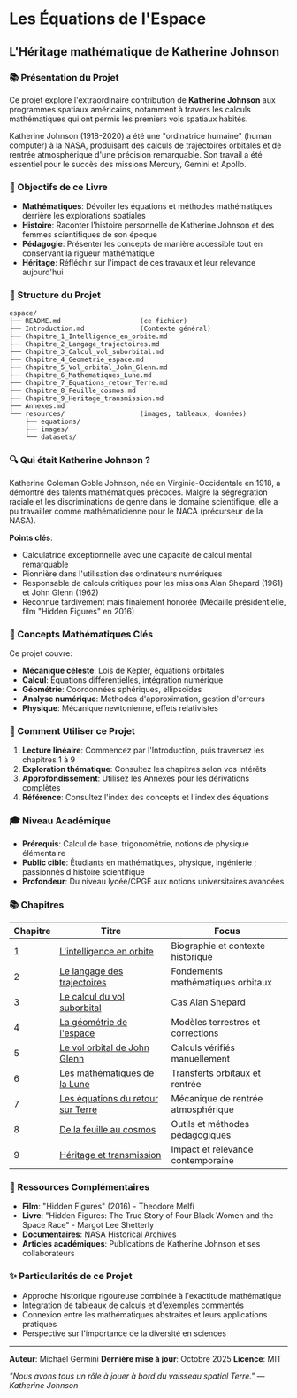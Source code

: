 # Les Équations de l'Espace
## L'Héritage mathématique de Katherine Johnson

### 📚 Présentation du Projet

Ce projet explore l'extraordinaire contribution de **Katherine Johnson** aux programmes spatiaux américains, notamment à travers les calculs mathématiques qui ont permis les premiers vols spatiaux habités.

Katherine Johnson (1918-2020) a été une "ordinatrice humaine" (human computer) à la NASA, produisant des calculs de trajectoires orbitales et de rentrée atmosphérique d'une précision remarquable. Son travail a été essentiel pour le succès des missions Mercury, Gemini et Apollo.

### 🎯 Objectifs de ce Livre

- **Mathématiques**: Dévoiler les équations et méthodes mathématiques derrière les explorations spatiales
- **Histoire**: Raconter l'histoire personnelle de Katherine Johnson et des femmes scientifiques de son époque
- **Pédagogie**: Présenter les concepts de manière accessible tout en conservant la rigueur mathématique
- **Héritage**: Réfléchir sur l'impact de ces travaux et leur relevance aujourd'hui

### 📖 Structure du Projet

```
espace/
├── README.md                    (ce fichier)
├── Introduction.md              (Contexte général)
├── Chapitre_1_Intelligence_en_orbite.md
├── Chapitre_2_Langage_trajectoires.md
├── Chapitre_3_Calcul_vol_suborbital.md
├── Chapitre_4_Geometrie_espace.md
├── Chapitre_5_Vol_orbital_John_Glenn.md
├── Chapitre_6_Mathematiques_Lune.md
├── Chapitre_7_Equations_retour_Terre.md
├── Chapitre_8_Feuille_cosmos.md
├── Chapitre_9_Heritage_transmission.md
├── Annexes.md
└── resources/                   (images, tableaux, données)
    ├── equations/
    ├── images/
    └── datasets/
```

### 🔍 Qui était Katherine Johnson ?

Katherine Coleman Goble Johnson, née en Virginie-Occidentale en 1918, a démontré des talents mathématiques précoces. Malgré la ségrégration raciale et les discriminations de genre dans le domaine scientifique, elle a pu travailler comme mathématicienne pour le NACA (précurseur de la NASA).

**Points clés**:
- Calculatrice exceptionnelle avec une capacité de calcul mental remarquable
- Pionnière dans l'utilisation des ordinateurs numériques
- Responsable de calculs critiques pour les missions Alan Shepard (1961) et John Glenn (1962)
- Reconnue tardivement mais finalement honorée (Médaille présidentielle, film "Hidden Figures" en 2016)

### 📐 Concepts Mathématiques Clés

Ce projet couvre:
- **Mécanique céleste**: Lois de Kepler, équations orbitales
- **Calcul**: Équations différentielles, intégration numérique
- **Géométrie**: Coordonnées sphériques, ellipsoïdes
- **Analyse numérique**: Méthodes d'approximation, gestion d'erreurs
- **Physique**: Mécanique newtonienne, effets relativistes

### 🚀 Comment Utiliser ce Projet

1. **Lecture linéaire**: Commencez par l'Introduction, puis traversez les chapitres 1 à 9
2. **Exploration thématique**: Consultez les chapitres selon vos intérêts
3. **Approfondissement**: Utilisez les Annexes pour les dérivations complètes
4. **Référence**: Consultez l'index des concepts et l'index des équations

### 🎓 Niveau Académique

- **Prérequis**: Calcul de base, trigonométrie, notions de physique élémentaire
- **Public cible**: Étudiants en mathématiques, physique, ingénierie ; passionnés d'histoire scientifique
- **Profondeur**: Du niveau lycée/CPGE aux notions universitaires avancées

### 📚 Chapitres

| Chapitre | Titre | Focus |
|----------|-------|-------|
| 1 | [L'intelligence en orbite](Chapitre_1_Intelligence_en_orbite.md) | Biographie et contexte historique |
| 2 | [Le langage des trajectoires](Chapitre_2_Langage_trajectoires.md) | Fondements mathématiques orbitaux |
| 3 | [Le calcul du vol suborbital](Chapitre_3_Calcul_vol_suborbital.md) | Cas Alan Shepard |
| 4 | [La géométrie de l'espace](Chapitre_4_Geometrie_espace.md) | Modèles terrestres et corrections |
| 5 | [Le vol orbital de John Glenn](Chapitre_5_Vol_orbital_John_Glenn.md) | Calculs vérifiés manuellement |
| 6 | [Les mathématiques de la Lune](Chapitre_6_Mathematiques_Lune.md) | Transferts orbitaux et rentrée |
| 7 | [Les équations du retour sur Terre](Chapitre_7_Equations_retour_Terre.md) | Mécanique de rentrée atmosphérique |
| 8 | [De la feuille au cosmos](Chapitre_8_Feuille_cosmos.md) | Outils et méthodes pédagogiques |
| 9 | [Héritage et transmission](Chapitre_9_Heritage_transmission.md) | Impact et relevance contemporaine |

### 🔗 Ressources Complémentaires

- **Film**: "Hidden Figures" (2016) - Theodore Melfi
- **Livre**: "Hidden Figures: The True Story of Four Black Women and the Space Race" - Margot Lee Shetterly
- **Documentaires**: NASA Historical Archives
- **Articles académiques**: Publications de Katherine Johnson et ses collaborateurs

### ✨ Particularités de ce Projet

- Approche historique rigoureuse combinée à l'exactitude mathématique
- Intégration de tableaux de calculs et d'exemples commentés
- Connexion entre les mathématiques abstraites et leurs applications pratiques
- Perspective sur l'importance de la diversité en sciences

---

**Auteur**: Michael Germini
**Dernière mise à jour**: Octobre 2025
**Licence**: MIT

*"Nous avons tous un rôle à jouer à bord du vaisseau spatial Terre." — Katherine Johnson*
